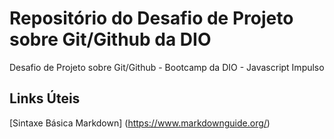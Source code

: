 # Repositório do Desafio de Projeto sobre Git/Github da DIO
Desafio de Projeto sobre Git/Github - Bootcamp da DIO - Javascript Impulso

## Links Úteis
[Sintaxe Básica Markdown] (https://www.markdownguide.org/)
